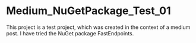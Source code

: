 # Medium_NuGetPackage_Test_01

This project is a test project, which was created in the context of a medium post. I have tried the NuGet package FastEndpoints.
